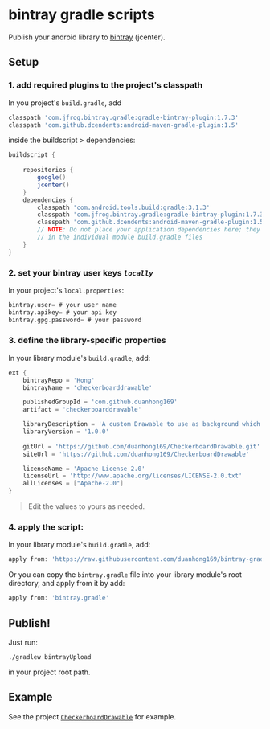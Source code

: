 # bintray gradle scripts

Publish your android library to [bintray](https://bintray.com/) (jcenter).

## Setup

### 1. add required plugins to the project's classpath

In you project's `build.gradle`, add

```groovy
classpath 'com.jfrog.bintray.gradle:gradle-bintray-plugin:1.7.3'
classpath 'com.github.dcendents:android-maven-gradle-plugin:1.5'
```

inside the buildscript > dependencies:

```groovy
buildscript {
    
    repositories {
        google()
        jcenter()
    }
    dependencies {
        classpath 'com.android.tools.build:gradle:3.1.3'
        classpath 'com.jfrog.bintray.gradle:gradle-bintray-plugin:1.7.3' // this line
        classpath 'com.github.dcendents:android-maven-gradle-plugin:1.5' // and this 
        // NOTE: Do not place your application dependencies here; they belong
        // in the individual module build.gradle files
    }
}
```

### 2. set your bintray user keys _`locally`_

In your project's `local.properties`:

```groovy
bintray.user= # your user name
bintray.apikey= # your api key
bintray.gpg.password= # your password
```

### 3. define the library-specific properties

In your library module's `build.gradle`, add:

```groovy
ext {
    bintrayRepo = 'Hong'
    bintrayName = 'checkerboarddrawable'

    publishedGroupId = 'com.github.duanhong169'
    artifact = 'checkerboarddrawable'

    libraryDescription = 'A custom Drawable to use as background which embody "transparent", AKA checkerboard grid.'
    libraryVersion = '1.0.0'
    
    gitUrl = 'https://github.com/duanhong169/CheckerboardDrawable.git'
    siteUrl = 'https://github.com/duanhong169/CheckerboardDrawable'

    licenseName = 'Apache License 2.0'
    licenseUrl = 'http://www.apache.org/licenses/LICENSE-2.0.txt'
    allLicenses = ["Apache-2.0"]
}
```

> Edit the values to yours as needed.

### 4. apply the script:

In your library module's `build.gradle`, add:

```groovy
apply from: 'https://raw.githubusercontent.com/duanhong169/bintray-gradle/master/bintray.gradle'
```

Or you can copy the `bintray.gradle` file into your library module's root directory, and apply from it by add:

```groovy
apply from: 'bintray.gradle'
```

## Publish!

Just run:

```shell
./gradlew bintrayUpload
```

in your project root path.

## Example

See the project [`CheckerboardDrawable`](https://github.com/duanhong169/CheckerboardDrawable) for example.